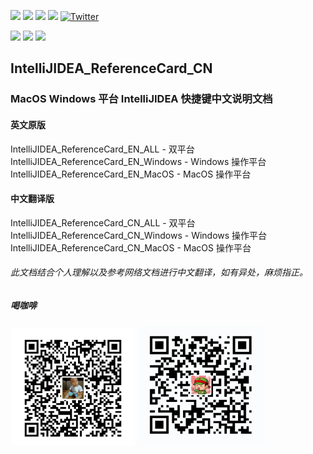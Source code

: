 ![](https://img.shields.io/github/stars/paynezhuang/IntelliJIDEA_ReferenceCard_CN.svg) ![](https://img.shields.io/github/forks/paynezhuang/IntelliJIDEA_ReferenceCard_CN.svg) ![](https://img.shields.io/github/issues/paynezhuang/IntelliJIDEA_ReferenceCard_CN.svg) ![](https://img.shields.io/github/license/paynezhuang/IntelliJIDEA_ReferenceCard_CN.svg) [![Twitter](https://img.shields.io/twitter/url/https/github.com/paynezhuang/IntelliJIDEA_ReferenceCard_CN.svg?style=social)](https://twitter.com/intent/tweet?text=Wow:&url=https%3A%2F%2Fgithub.com%2Fpaynezhuang%2FIntelliJIDEA_ReferenceCard_CN)

[![](https://img.shields.io/badge/weibo-@平平淡淡才是真_晓庄-blue.svg?colorA=abcdef)](https://weibo.com/paynezhuang) [![](https://img.shields.io/badge/twitter-@paynezhuang-blue.svg?colorA=abcdef)](https://twitter.com/PayneZhuang) [![](https://img.shields.io/badge/github-@paynezhuang-blue.svg?colorA=abcdef)](https://github.com/paynezhuang)

## IntelliJIDEA_ReferenceCard_CN
### MacOS Windows 平台 IntelliJIDEA 快捷键中文说明文档

#### 英文原版
IntelliJIDEA_ReferenceCard_EN_ALL     -  双平台
IntelliJIDEA_ReferenceCard_EN_Windows -  Windows 操作平台
IntelliJIDEA_ReferenceCard_EN_MacOS   -  MacOS 操作平台

#### 中文翻译版
IntelliJIDEA_ReferenceCard_CN_ALL     -  双平台
IntelliJIDEA_ReferenceCard_CN_Windows -  Windows 操作平台
IntelliJIDEA_ReferenceCard_CN_MacOS   -  MacOS 操作平台

###### 此文档结合个人理解以及参考网络文档进行中文翻译，如有异处，麻烦指正。


##### 喝咖啡

<img src="images/AliPay.png" width="200" hegiht="113" align=center />
<img src="images/WeChatPay.png" width="200" hegiht="113" align=center />
